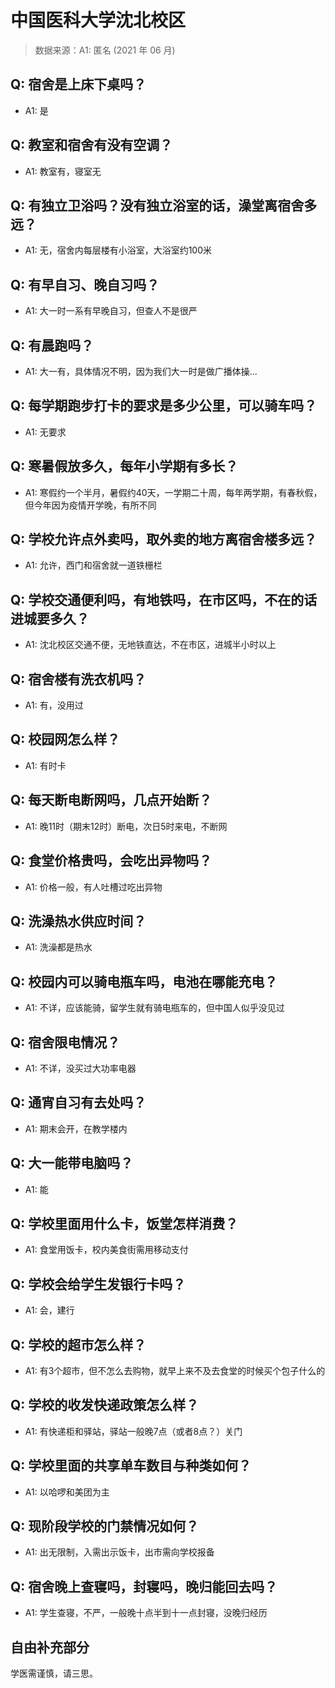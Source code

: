# 中国医科大学沈北校区

> 数据来源：A1: 匿名 (2021 年 06 月)

## Q: 宿舍是上床下桌吗？

- A1: 是

## Q: 教室和宿舍有没有空调？

- A1: 教室有，寝室无

## Q: 有独立卫浴吗？没有独立浴室的话，澡堂离宿舍多远？

- A1: 无，宿舍内每层楼有小浴室，大浴室约100米

## Q: 有早自习、晚自习吗？

- A1: 大一时一系有早晚自习，但查人不是很严

## Q: 有晨跑吗？

- A1: 大一有，具体情况不明，因为我们大一时是做广播体操...

## Q: 每学期跑步打卡的要求是多少公里，可以骑车吗？

- A1: 无要求

## Q: 寒暑假放多久，每年小学期有多长？

- A1: 寒假约一个半月，暑假约40天，一学期二十周，每年两学期，有春秋假，但今年因为疫情开学晚，有所不同

## Q: 学校允许点外卖吗，取外卖的地方离宿舍楼多远？

- A1: 允许，西门和宿舍就一道铁栅栏

## Q: 学校交通便利吗，有地铁吗，在市区吗，不在的话进城要多久？

- A1: 沈北校区交通不便，无地铁直达，不在市区，进城半小时以上

## Q: 宿舍楼有洗衣机吗？

- A1: 有，没用过

## Q: 校园网怎么样？

- A1: 有时卡

## Q: 每天断电断网吗，几点开始断？

- A1: 晚11时（期末12时）断电，次日5时来电，不断网

## Q: 食堂价格贵吗，会吃出异物吗？

- A1: 价格一般，有人吐槽过吃出异物

## Q: 洗澡热水供应时间？

- A1: 洗澡都是热水

## Q: 校园内可以骑电瓶车吗，电池在哪能充电？

- A1: 不详，应该能骑，留学生就有骑电瓶车的，但中国人似乎没见过

## Q: 宿舍限电情况？

- A1: 不详，没买过大功率电器

## Q: 通宵自习有去处吗？

- A1: 期末会开，在教学楼内

## Q: 大一能带电脑吗？

- A1: 能

## Q: 学校里面用什么卡，饭堂怎样消费？

- A1: 食堂用饭卡，校内美食街需用移动支付

## Q: 学校会给学生发银行卡吗？

- A1: 会，建行

## Q: 学校的超市怎么样？

- A1: 有3个超市，但不怎么去购物，就早上来不及去食堂的时候买个包子什么的

## Q: 学校的收发快递政策怎么样？

- A1: 有快递柜和驿站，驿站一般晚7点（或者8点？）关门

## Q: 学校里面的共享单车数目与种类如何？

- A1: 以哈啰和美团为主

## Q: 现阶段学校的门禁情况如何？

- A1: 出无限制，入需出示饭卡，出市需向学校报备

## Q: 宿舍晚上查寝吗，封寝吗，晚归能回去吗？

- A1: 学生查寝，不严，一般晚十点半到十一点封寝，没晚归经历

## 自由补充部分

学医需谨慎，请三思。